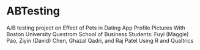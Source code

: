 # ABTesting
A/B testing project on Effect of Pets in Dating App Profile Pictures
With Boston University Questrom School of Business Students: Fuyi (Maggie) Pao, Ziyin (David) Chen, Ghazal Qadri, and Raj Patel
Using R and Qualtrics
